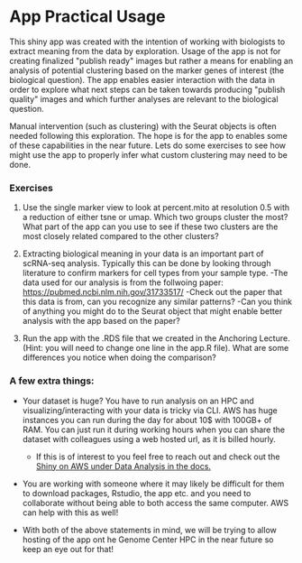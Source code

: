 # App Practical Usage
This shiny app was created with the intention of working with biologists to extract meaning from the data by exploration.
Usage of the app is not for creating finalized "publish ready" images but rather a means for enabling an analysis of 
potential clustering based on the marker genes of interest (the biological question). The app enables easier interaction
with the data in order to explore what next steps can be taken towards producing "publish quality" images and which 
further analyses are relevant to the biological question. 

Manual intervention (such as clustering) with the Seurat objects is often needed following this exploration. The hope 
is for the app to enables some of these capabilities in the near future. Lets do some exercises to see how might use the
app to properly infer what custom clustering may need to be done.  



### Exercises
1) Use the single marker view to look at percent.mito at resolution 0.5 with a reduction of either tsne or umap. 
Which two groups cluster the most? What part of the app can you use to see if these two clusters are the most closely
related compared to the other clusters?

2) Extracting biological meaning in your data is an important part of scRNA-seq analysis. Typically this can be done by
looking through literature to confirm markers for cell types from your sample type. 
    -The data used for our analysis is from the follwoing paper: https://pubmed.ncbi.nlm.nih.gov/31733517/
    -Check out the paper that this data is from, can you recognize any similar patterns? 
    -Can you think of anything you might do to the Seurat object that might enable better analysis with the app based on the paper?

3) Run the app with the .RDS file that we created in the Anchoring Lecture. (Hint: you will need to change one line
in the app.R file). What are some differences you notice when doing the comparison?



### A few extra things:
- Your dataset is huge? You have to run analysis on an HPC and visualizing/interacting with your data is tricky via CLI. 
AWS has huge instances you can run during the day for about 10$ with 100GB+ of RAM. You can just run it during working hours
when you can share the dataset with colleagues using a web hosted url, as it is billed hourly. 
    - If this is of interest to you feel free to reach out and check out the [Shiny on AWS under Data Analysis in the docs.](shiny_on_aws)
    
- You are working with someone where it may likely be difficult for them to download packages, Rstudio, the app etc. and 
you need to collaborate without being able to both access the same computer. AWS can help with this as well!

- With both of the above statements in mind, we will be trying to allow hosting of the app ont he Genome Center HPC in the 
near future so keep an eye out for that!